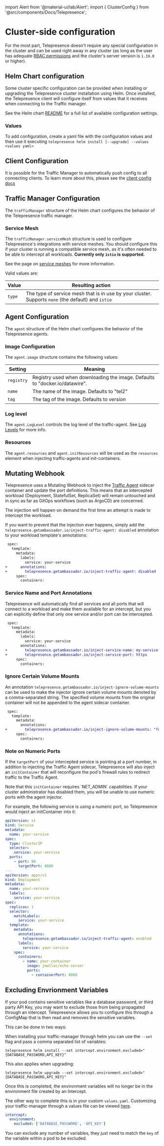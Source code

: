 import Alert from '@material-ui/lab/Alert';
import { ClusterConfig } from '@src/components/Docs/Telepresence';

# Cluster-side configuration

For the most part, Telepresence doesn't require any special
configuration in the cluster and can be used right away in any
cluster (as long as the user has adequate [RBAC permissions](../rbac)
and the cluster's server version is `1.19.0` or higher).

## Helm Chart configuration
Some cluster specific configuration can be provided when installing
or upgrading the Telepresence cluster installation using Helm. Once
installed, the Telepresence client will configure itself from values
that it receives when connecting to the Traffic manager.

See the Helm chart [README](https://github.com/telepresenceio/telepresence/tree/release/v2/charts/telepresence)
for a full list of available configuration settings.

### Values
To add configuration, create a yaml file with the configuration values and then use it executing `telepresence helm install [--upgrade] --values <values yaml>`

## Client Configuration

It is possible for the Traffic Manager to automatically push config to all
connecting clients. To learn more about this, please see the [client config docs](../config#global-configuration)

## Traffic Manager Configuration

The `trafficManager` structure of the Helm chart configures the behavior of the Telepresence traffic manager.

### Service Mesh

The `trafficManager.serviceMesh` structure is used to configure Telepresence's integrations with service meshes.
You should configure this if your cluster is running a compatible service mesh, as it's often needed to be able
to intercept all workloads. **Currently only `istio` is supported.**

See the page on [service meshes](../service-meshes) for more information.

Valid values are:


| Value        | Resulting action                                                                                                             |
|--------------|------------------------------------------------------------------------------------------------------------------------------|
| `type`       | The type of service mesh that is in use by your cluster. Supports `none` (the default) and `istio`                           |

## Agent Configuration

The `agent` structure of the Helm chart configures the behavior of the Telepresence agents.

### Image Configuration

The `agent.image` structure contains the following values:

| Setting    | Meaning                                                                     |
|------------|-----------------------------------------------------------------------------|
| `registry` | Registry used when downloading the image. Defaults to "docker.io/datawire". |
| `name`     | The name of the image. Defaults to "tel2"                                   |
| `tag`      | The tag of the image. Defaults to $version$                                 |

### Log level

The `agent.LogLevel` controls the log level of the traffic-agent. See [Log Levels](../config/#log-levels) for more info.

### Resources

The `agent.resources` and `agent.initResources` will be used as the `resources` element when injecting traffic-agents and init-containers.

## Mutating Webhook

Telepresence uses a Mutating Webhook to inject the [Traffic Agent](../architecture/#traffic-agent) sidecar container and update the
port definitions. This means that an intercepted workload (Deployment, StatefulSet, ReplicaSet) will remain untouched
and in sync as far as GitOps workflows (such as ArgoCD) are concerned.

The injection will happen on demand the first time an attempt is made to intercept the workload.

If you want to prevent that the injection ever happens, simply add the `telepresence.getambassador.io/inject-traffic-agent: disabled`
annotation to your workload template's annotations:

```diff
 spec:
   template:
     metadata:
       labels:
         service: your-service
+      annotations:
+        telepresence.getambassador.io/inject-traffic-agent: disabled
     spec:
       containers:
```

### Service Name and Port Annotations

Telepresence will automatically find all services and all ports that will connect to a workload and make them available
for an intercept, but you can explicitly define that only one service and/or port can be intercepted.

```diff
 spec:
   template:
     metadata:
       labels:
         service: your-service
       annotations:
+        telepresence.getambassador.io/inject-service-name: my-service
+        telepresence.getambassador.io/inject-service-port: https
     spec:
       containers:
```

### Ignore Certain Volume Mounts

An annotation `telepresence.getambassador.io/inject-ignore-volume-mounts` can be used to make the injector ignore certain volume mounts denoted by a comma-separated string. The specified volume mounts from the original container will not be appended to the agent sidecar container.

```diff
 spec:
   template:
     metadata:
       annotations:
+        telepresence.getambassador.io/inject-ignore-volume-mounts: "foo,bar"
     spec:
       containers:
```

### Note on Numeric Ports

If the <code>targetPort</code> of your intercepted service is pointing at a port number, in addition to
injecting the Traffic Agent sidecar, Telepresence will also inject an <code>initContainer</code> that will
reconfigure the pod's firewall rules to redirect traffic to the Traffic Agent.

<Alert severity="info">
Note that this <code>initContainer</code> requires `NET_ADMIN` capabilities.
If your cluster administrator has disabled them, you will be unable to use numeric ports with the agent injector.
</Alert>

For example, the following service is using a numeric port, so Telepresence would inject an initContainer into it:
```yaml
apiVersion: v1
kind: Service
metadata:
  name: your-service
spec:
  type: ClusterIP
  selector:
    service: your-service
  ports:
    - port: 80
      targetPort: 8080
---
apiVersion: apps/v1
kind: Deployment
metadata:
  name: your-service
  labels:
    service: your-service
spec:
  replicas: 1
  selector:
    matchLabels:
      service: your-service
  template:
    metadata:
      annotations:
        telepresence.getambassador.io/inject-traffic-agent: enabled
      labels:
        service: your-service
    spec:
      containers:
        - name: your-container
          image: jmalloc/echo-server
          ports:
            - containerPort: 8080
```

## Excluding Envrionment Variables

If your pod contains sensitive variables like a database password, or third party API Key, you may want to exclude those from being propagated through an intercept.
Telepresence allows you to configure this through a ConfigMap that is then read and removes the sensitive variables. 

This can be done in two ways: 

When installing your traffic-manager through helm you can use the `--set` flag and pass a comma separated list of variables:

`telepresence helm install --set intercept.environment.excluded="{DATABASE_PASSWORD,API_KEY}"`

This also applies when upgrading:

`telepresence helm upgrade --set intercept.environment.excluded="{DATABASE_PASSWORD,API_KEY}"`

Once this is completed, the environment variables will no longer be in the environment file created by an Intercept.

The other way to complete this is in your custom `values.yaml`. Customizing your traffic-manager through a values file can be viewed [here](../../install/manager).

```yaml
intercept:
  environment:
    excluded: ['DATABASE_PASSWORD', 'API_KEY']
```

You can exclude any number of variables, they just need to match the `key` of the variable within a pod to be excluded.

